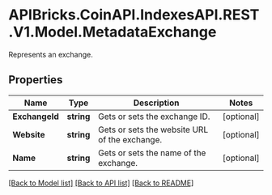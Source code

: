 # APIBricks.CoinAPI.IndexesAPI.REST.V1.Model.MetadataExchange
Represents an exchange.

## Properties

Name | Type | Description | Notes
------------ | ------------- | ------------- | -------------
**ExchangeId** | **string** | Gets or sets the exchange ID. | [optional] 
**Website** | **string** | Gets or sets the website URL of the exchange. | [optional] 
**Name** | **string** | Gets or sets the name of the exchange. | [optional] 

[[Back to Model list]](../../README.md#documentation-for-models) [[Back to API list]](../../README.md#documentation-for-api-endpoints) [[Back to README]](../../README.md)

